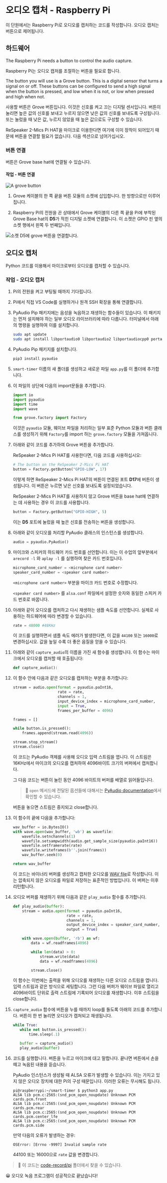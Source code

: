 # 오디오 캡처 - Raspberry Pi

이 단원에서는 Raspberry Pi로 오디오를 캡처하는 코드를 작성합니다. 오디오 캡처는 버튼으로 제어됩니다.

## 하드웨어

The Raspberry Pi needs a button to control the audio capture.

Raspberry Pi는 오디오 캡처를 조절하는 버튼을 필요로 합니다.

The button you will use is a Grove button. This is a digital sensor that turns a signal on or off. These buttons can be configured to send a high signal when the button is pressed, and low when it is not, or low when pressed and high when not.

사용할 버튼은 Grove 버튼입니다. 이것은 신호를 켜고 끄는 디지털 센서입니다. 버튼이 눌리면 높은 값의 신호를 보내고 누르지 않으면 낮은 값의 신호를 보내도록 구성됩니다. 또는 눌렀을 때 낮은 값, 누르지 않았을 때 높은 값으로도 구성할 수 있습니다.

ReSpeaker 2-Mics Pi HAT을 마이크로 이용한다면 여기에 이미 장착이 되어있기 때문에 버튼을 연결할 필요가 없습니다. 다음 섹션으로 넘어가십시오.

### 버튼 연결

버튼은 Grove base hat에 연결될 수 있습니다.

#### 작업 - 버튼 연결

![A grove button](../../../../images/grove-button.png)

1. Grove 케이블의 한 쪽 끝을 버튼 모듈의 소켓에 삽입합니다. 한 방향으로만 이루어집니다.

1. Raspberry Pi의 전원을 끈 상태에서 Grove 케이블의 다른 쪽 끝을 Pi에 부착된 Grove Base hat의 **D5**가 적힌 디지털 소켓에 연결합니다. 이 소켓은 GPIO 핀 옆의 소켓 행에서 왼쪽 두 번째입니다.

![소켓 D5에 grove 버튼을 연결합니다.](../../../../images/pi-button.png)

## 오디오 캡처

Python 코드를 이용해서 마이크로부터 오디오를 캡처할 수 있습니다.

### 작업 - 오디오 캡처

1. Pi의 전원을 켜고 부팅될 때까지 기다립니다.

1. Pi에서 직접 VS Code를 실행하거나 원격 SSH 확장을 통해 연결합니다.

1. PyAudio Pip 패키지에는 음성을 녹음하고 재생하는 함수들이 있습니다. 이 패키지는 먼저 설치해야 하는 일부 오디오 라이브러리에 따라 다릅니다. 터미널에서 아래의 명령을 실행하여 이를 설치합니다.

   ```sh
   sudo apt update
   sudo apt install libportaudio0 libportaudio2 libportaudiocpp0 portaudio19-dev libasound2-plugins --yes
   ```

1. PyAudio Pip 패키지를 설치합니다.

   ```sh
   pip3 install pyaudio
   ```

1. `smart-timer` 이름의 새 폴더를 생성하고 새로운 파일 `app.py`를 이 폴더에 추가합니다.

1. 이 파일의 상단에 다음의 import문들을 추가합니다.

   ```python
   import io
   import pyaudio
   import time
   import wave

   from grove.factory import Factory
   ```

   이것은 `pyaudio` 모듈, 웨이브 파일을 처리하는 일부 표준 Python 모듈과 버튼 클래스를 생성하기 위해 `Factory`를 import 하는 `grove.factory` 모듈을 가져옵니다.

1. 아래와 같이 코드를 추가하여 Grove 버튼을 추가합니다.

   ReSpeaker 2-Mics Pi HAT를 사용한다면, 다음 코드를 사용하십시오:

   ```python
   # The button on the ReSpeaker 2-Mics Pi HAT
   button = Factory.getButton("GPIO-LOW", 17)
   ```

   이렇게 하면 ReSpeaker 2-Mics Pi HAT의 버튼이 연결된 포트 **D17**에 버튼이 생성됩니다. 이 버튼은 누르면 낮은 신호를 보내도록 설정되었습니다.

   ReSpeaker 2-Mics Pi HAT를 사용하지 않고 Grove 버튼을 base hat에 연결하는 데 사용하는 경우 이 코드를 사용합니다.

   ```python
   button = Factory.getButton("GPIO-HIGH", 5)
   ```

   이는 **D5** 포트에 눌렀을 때 높은 신호를 전송하는 버튼을 생성합니다.

1. 아래와 같이 오디오를 처리할 PyAudio 클래스의 인스턴스를 생성합니다.

   ```python
   audio = pyaudio.PyAudio()
   ```

1. 마이크와 스피커의 하드웨어 카드 번호를 선언합니다. 이는 이 수업의 앞부분에서 `arecord -l` 와 `aplay -l` 를 실행하여 찾은 카드 번호입니다.

   ```python
   microphone_card_number = <microphone card number>
   speaker_card_number = <speaker card number>
   ```

   `<microphone card number>` 부분을 마이크 카드 번호로 수정합니다.

   `<speaker card number>` 를 `alsa.conf` 파일에서 설정한 숫자와 동일한 스피커 카드 번호로 바꿉니다.

1. 아래와 같이 오디오를 캡처하고 다시 재생하는 샘플 속도를 선언합니다. 실제로 사용하는 하드웨어에 따라 변경할 수 있습니다.

   ```python
   rate = 48000 #48KHz
   ```

   이 코드를 실행하면서 샘플 속도 에러가 발생한다면, 이 값을 `44100` 또는 `16000`로 변경하십시오. 값을 높일 수록 더 좋은 음질을 얻을 수 있습니다.

1. 아래와 같이 `capture_audio`의 이름을 가진 새 함수를 생성합니다. 이 함수는 마이크에서 오디오를 캡처할 때 호출됩니다:

   ```python
   def capture_audio():
   ```

1. 이 함수 안에 다음과 같은 오디오를 캡처하는 부분을 추가합니다:

   ```python
   stream = audio.open(format = pyaudio.paInt16,
                       rate = rate,
                       channels = 1,
                       input_device_index = microphone_card_number,
                       input = True,
                       frames_per_buffer = 4096)

   frames = []

   while button.is_pressed():
       frames.append(stream.read(4096))

   stream.stop_stream()
   stream.close()
   ```

   이 코드는 PyAudio 객체를 사용해 오디오 입력 스트림을 엽니다. 이 스트림은 16KHz에서 마이크의 오디오를 캡처하여 4096바이트 크기의 버퍼에서 캡처합니다.

   그 다음 코드는 버튼이 눌린 동안 4096 바이트의 버퍼를 배열로 읽어들입니다.

   > 💁 `open` 메서드에 전달된 옵션들에 대해서는 [PyAudio documentation](https://people.csail.mit.edu/hubert/pyaudio/docs/)에서 확인할 수 있습니다.

   버튼을 놓으면 스트림은 중지되고 close합니다.

1. 이 함수의 끝에 다음을 추가합니다:

   ```python
   wav_buffer = io.BytesIO()
   with wave.open(wav_buffer, 'wb') as wavefile:
       wavefile.setnchannels(1)
       wavefile.setsampwidth(audio.get_sample_size(pyaudio.paInt16))
       wavefile.setframerate(rate)
       wavefile.writeframes(b''.join(frames))
       wav_buffer.seek(0)

   return wav_buffer
   ```

   이 코드는 바이너리 버퍼를 생성하고 캡처한 오디오를 [WAV file](https://wikipedia.org/wiki/WAV)로 작성합니다. 이는 압축되지 않은 오디오를 파일로 저장하는 표준적인 방법입니다. 이 버퍼는 이후 리턴합니다.

1. 오디오 버퍼를 재생하기 위해 다음과 같은 `play_audio` 함수를 추가합니다.

   ```python
   def play_audio(buffer):
       stream = audio.open(format = pyaudio.paInt16,
                           rate = rate,
                           channels = 1,
                           output_device_index = speaker_card_number,
                           output = True)

       with wave.open(buffer, 'rb') as wf:
           data = wf.readframes(4096)

           while len(data) > 0:
               stream.write(data)
               data = wf.readframes(4096)

           stream.close()
   ```

   이 함수는 이번에는 출력을 위해 오디오를 재생하는 다른 오디오 스트림을 엽니다. 입력 스트림과 같은 방식으로 세팅합니다. 그런 다음 버퍼가 웨이브 파일로 열리고 4096바이트 단위로 출력 스트림에 기록되어 오디오를 재생합니다. 이후 스트림을 close합니다.

1. `capture_audio` 함수에 버튼을 누를 때까지 loop를 돌도록 아래의 코드를 추가합니다. 버튼이 한 번 눌리면 오디오가 캡처되고 재생됩니다.

   ```python
   while True:
      while not button.is_pressed():
          time.sleep(.1)

      buffer = capture_audio()
      play_audio(buffer)
   ```

1. 코드를 실행합니다. 버튼을 누르고 마이크에 대고 말합니다. 끝나면 버튼에서 손을 떼고 녹음된 내용을 듣습니다.

   PyAudio 인스턴스가 생성될 때 ALSA 오류가 발생할 수 있습니다. 이는 가지고 있지 않은 오디오 장치에 대한 Pi의 구성 때문입니다. 이러한 오류는 무시해도 됩니다.

   ```output
   pi@raspberrypi:~/smart-timer $ python3 app.py
   ALSA lib pcm.c:2565:(snd_pcm_open_noupdate) Unknown PCM cards.pcm.front
   ALSA lib pcm.c:2565:(snd_pcm_open_noupdate) Unknown PCM cards.pcm.rear
   ALSA lib pcm.c:2565:(snd_pcm_open_noupdate) Unknown PCM cards.pcm.center_lfe
   ALSA lib pcm.c:2565:(snd_pcm_open_noupdate) Unknown PCM cards.pcm.side
   ```

   만약 다음의 오류가 발생하는 경우:

   ```output
   OSError: [Errno -9997] Invalid sample rate
   ```

   44100 또는 16000으로 `rate` 값을 변경합니다.

> 💁 이 코드는 [code-record/pi](../code-record/pi) 폴더에서 찾을 수 있습니다.

😀 오디오 녹음 프로그램이 성공적으로 끝났습니다!
